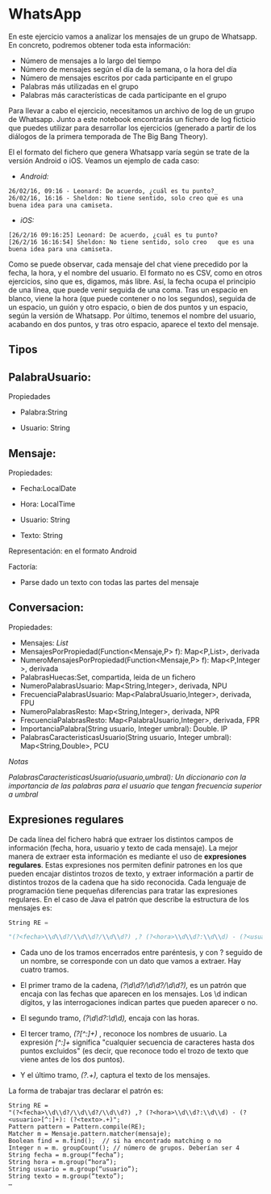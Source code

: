 
# WhatsApp

En este ejercicio vamos a analizar los mensajes de un grupo de Whatsapp. En concreto, podremos obtener toda esta información:

- Número de mensajes a lo largo del tiempo
- Número de mensajes según el día de la semana, o la hora del día
- Número de mensajes escritos por cada participante en el grupo
- Palabras más utilizadas en el grupo
- Palabras más características de cada participante en el grupo

Para llevar a cabo el ejercicio, necesitamos un archivo de log de un grupo de Whatsapp. Junto a este notebook encontrarás un fichero de log ficticio que puedes utilizar para desarrollar los ejercicios (generado a partir de los diálogos de la primera temporada de The Big Bang Theory).

El el formato del fichero que genera Whatsapp varía según se trate de la versión Android o iOS. Veamos un ejemplo de cada caso:

- _Android:_

```
26/02/16, 09:16 - Leonard: De acuerdo, ¿cuál es tu punto?_
26/02/16, 16:16 - Sheldon: No tiene sentido, solo creo que es una buena idea para una camiseta.
```
-  _iOS:_
```
[26/2/16 09:16:25] Leonard: De acuerdo, ¿cuál es tu punto?
[26/2/16 16:16:54] Sheldon: No tiene sentido, solo creo   que es una buena idea para una camiseta.
```
Como se puede observar, cada mensaje del chat viene precedido por la fecha, la hora, y el nombre del usuario. El formato no es CSV, como en otros ejercicios, sino que es, digamos, más libre. Así, la fecha ocupa el principio de una línea, que puede venir seguida de una coma. Tras un espacio en blanco, viene la hora (que puede contener o no los segundos), seguida de un espacio, un guión y otro espacio, o bien de dos puntos y un espacio, según la versión de Whatsapp. Por último, tenemos el nombre del usuario, acabando en dos puntos, y tras otro espacio, aparece el texto del mensaje.

## Tipos

## PalabraUsuario:

Propiedades

- Palabra:String

- Usuario: String

## Mensaje:

Propiedades:

- Fecha:LocalDate

- Hora: LocalTime

- Usuario: String

- Texto: String

Representación: en el formato Android

Factoría:

- Parse dado un texto con todas las partes del mensaje

## Conversacion:

Propiedades:

- Mensajes: _List<Mensaje>_
- MensajesPorPropiedad(Function<Mensaje,P> f): Map<P,List<Mensaje>>, derivada
- NumeroMensajesPorPropiedad(Function<Mensaje,P> f): Map<P,Integer >, derivada
- PalabrasHuecas:Set<String>, compartida, leida de un fichero
- NumeroPalabrasUsuario: Map<String,Integer>, derivada, NPU
- FrecuenciaPalabrasUsuario: Map<PalabraUsuario,Integer>, derivada, FPU
- NumeroPalabrasResto: Map<String,Integer>, derivada, NPR
- FrecuenciaPalabrasResto: Map<PalabraUsuario,Integer>, derivada, FPR
- ImportanciaPalabra(String usuario, Integer umbral): Double. IP
- PalabrasCaracteristicasUsuario(String usuario, Integer umbral): Map<String,Double>, PCU

_Notas_

_PalabrasCaracteristicasUsuario(usuario,umbral): Un diccionario con la importancia de las palabras para el usuario que tengan frecuencia superior a umbral_

## Expresiones regulares

De cada línea del fichero habrá que extraer los distintos campos de información (fecha, hora, usuario y texto de cada mensaje). La mejor manera de extraer esta información es mediante el uso de **expresiones regulares**. Estas expresiones nos permiten definir patrones en los que pueden encajar distintos trozos de texto, y extraer información a partir de distintos trozos de la cadena que ha sido reconocida. Cada lenguaje de programación tiene pequeñas diferencias para tratar las expresiones regulares. En el caso de Java el patrón que describe la estructura de los mensajes es:

```python
String RE =

"(?<fecha>\\d\\d?/\\d\\d?/\\d\\d?) ,? (?<hora>\\d\\d?:\\d\\d) - (?<usuario>[^:]+): (?<texto>.+)";
```
- Cada uno de los tramos encerrados entre paréntesis, y con ? seguido de un nombre, se corresponde con un dato que vamos a extraer. Hay cuatro tramos.

- El primer tramo de la cadena, _(?<fecha>\\d\\d?/\\d\\d?/\\d\\d?),_ es un patrón que encaja con las fechas que aparecen en los mensajes. Los \\d indican dígitos, y las interrogaciones indican partes que pueden aparecer o no.

- El segundo tramo, _(?<hora>\\d\\d?:\\d\\d),_ encaja con las horas.

- El tercer tramo, _(?<usuario>[^:]+)_ , reconoce los nombres de usuario. La expresión _[^:]+_ significa "cualquier secuencia de caracteres hasta dos puntos excluidos" (es decir, que reconoce todo el trozo de texto que viene antes de los dos puntos).

- Y el último tramo, _(?<texto>.+),_ captura el texto de los mensajes.

La forma de trabajar tras declarar el patrón es:
```pyhton
String RE = 
"(?<fecha>\\d\\d?/\\d\\d?/\\d\\d?) ,? (?<hora>\\d\\d?:\\d\\d) - (?<usuario>[^:]+): (?<texto>.+)";
Pattern pattern = Pattern.compile(RE);
Matcher m = Mensaje.pattern.matcher(mensaje);
Boolean find = m.find();  // si ha encontrado matching o no
Integer n = m. groupCount(); // número de grupos. Deberían ser 4
String fecha = m.group(“fecha”);
String hora = m.group(“hora”);
String usuario = m.group(“usuario”);
String texto = m.group(“texto”);
…
```